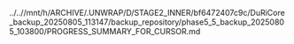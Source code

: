 ../..//mnt/h/ARCHIVE/.UNWRAP/D/STAGE2_INNER/bf6472407c9c/DuRiCore_backup_20250805_113147/backup_repository/phase5_5_backup_20250805_103800/PROGRESS_SUMMARY_FOR_CURSOR.md